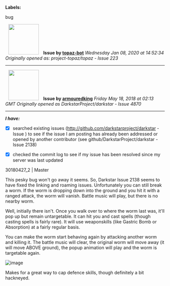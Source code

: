 **Labels:**

bug



<a href="https://github.com/topaz-bot"><img src="https://avatars3.githubusercontent.com/u/59651103?v=4" width="96" height="96" hspace="10"></img></a> **Issue by [topaz-bot](https://github.com/topaz-bot)**
_Wednesday Jan 08, 2020 at 14:52:34_
_Originally opened as: project-topaz/topaz - Issue 223_

----

<a href="https://github.com/armouredking"><img src="https://avatars1.githubusercontent.com/u/16038428?v=4"  width="96" height="96" hspace="10"></img></a> **Issue by [armouredking](https://github.com/armouredking)**
_Friday May 18, 2018 at 02:13 GMT_
_Originally opened as DarkstarProject/darkstar - Issue 4870_

----

**_I have:_**

- [x] searched existing issues (http://github.com/darkstarproject/darkstar - Issue ) to see if the issue I am posting has already been addressed or opened by another contributor (see github/DarkstarProject/darkstar - Issue 2138)
- [x] checked the commit log to see if my issue has been resolved since my server was last updated

30180427_2 | Master

This pesky bug won't go away it seems. So, Darkstar Issue 2138 seems to have fixed the linking and roaming issues. Unfortunately you can still break a worm. If the worm is dropping down into the ground and you hit it with a ranged attack, the worm will vanish. Battle music will play, but there is no nearby worm.

Well, initially there isn't. Once you walk over to where the worm last was, it'll pop up but remain untargetable. It can hit you and cast spells (though casting spells is fairly rare). It will use weaponskills (like Gastric Bomb or Absorption) at a fairly regular basis.

You can make the worm start behaving again by attacking another worm and killing it. The battle music will clear, the original worm will move away (it will move ABOVE ground), the popup animation will play and the worm is targetable again.

![image](https://user-images.githubusercontent.com/16038428/40212610-a9c47686-5a05-11e8-84d2-907e8cc4b520.png)

Makes for a great way to cap defence skills, though definitely a bit hackneyed.

